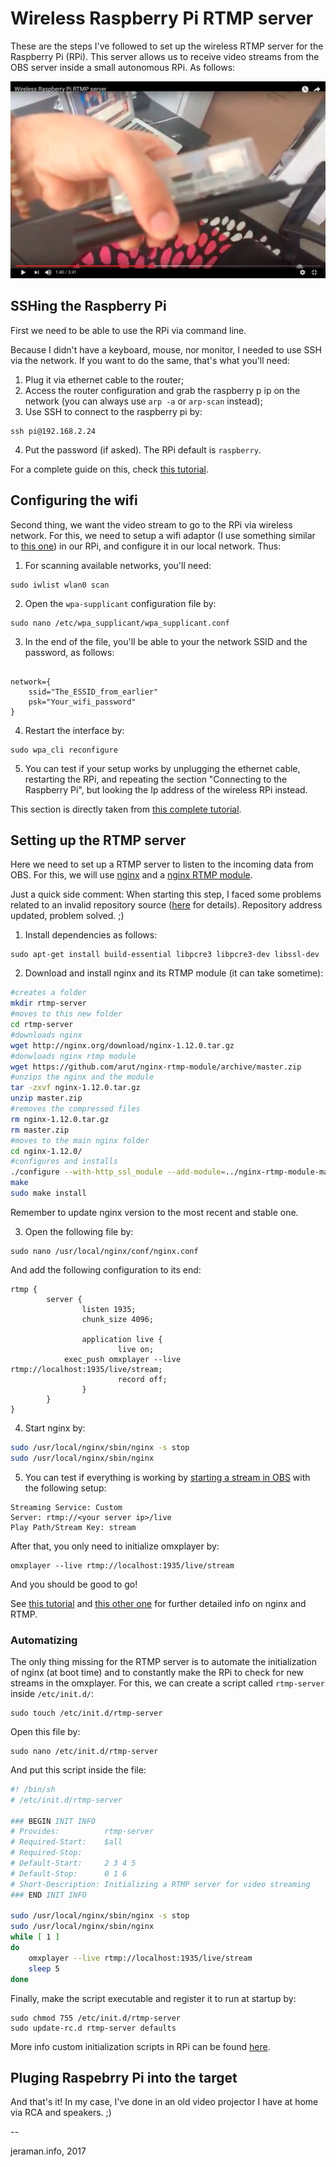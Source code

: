 # Wireless Raspberry Pi RTMP server
These are the steps I've followed to set up the wireless RTMP server for the Raspberry Pi (RPi). This server allows us to receive video streams from the OBS server inside a small autonomous RPi. As follows:

[![VIDEO1](wireless-rpi-rtmp.png)](https://www.youtube.com/watch?v=zVjokllyfbM&feature=youtu.be "VIDEO1")

## SSHing the Raspberry Pi
First we need to be able to use the RPi via command line.

Because I didn't have a keyboard, mouse, nor monitor, I needed to use SSH via the network. If you want to do the same, that's what you'll need:
1. Plug it via ethernet cable to the router;
2. Access the router configuration and grab the raspberry p ip on the network (you can always use `arp -a` or `arp-scan` instead);
3. Use SSH to connect to the raspberry pi by:
```
ssh pi@192.168.2.24
```

4. Put the password (if asked). The RPi default is `raspberry`.

For a complete guide on this, check [this tutorial](https://www.raspberrypi.org/documentation/remote-access/ssh/unix.md).

## Configuring the wifi
Second thing, we want the video stream to go to the RPi via wireless network. For this, we need to setup a wifi adaptor (I use something similar to [this one](http://www.gearbest.com/raspberry-pi/pp_413677.html?currency=CAD&vip=989008&gclid=CLf9j-O6x9MCFUm2wAodf1IEGg)) in our RPi, and configure it in our local network. Thus:

1. For scanning available networks, you'll need:
```
sudo iwlist wlan0 scan
```
2. Open the `wpa-supplicant` configuration file by:
```
sudo nano /etc/wpa_supplicant/wpa_supplicant.conf
```

3. In the end of the file, you'll be able to your the network SSID and the password, as follows:
```

network={
    ssid="The_ESSID_from_earlier"
    psk="Your_wifi_password"
}
```

4. Restart the interface by:
```
sudo wpa_cli reconfigure
```

5. You can test if your setup works by unplugging the ethernet cable, restarting the RPi, and repeating the section "Connecting to the Raspberry Pi", but looking the Ip address of the wireless RPi instead.

This section is directly taken from [this complete tutorial](https://www.raspberrypi.org/documentation/configuration/wireless/wireless-cli.md).

## Setting up the RTMP server
Here we need to set up a RTMP server to listen to the incoming data from OBS. For this, we will use [nginx](http://nginx.org/en/download.html) and a [nginx RTMP module](https://github.com/arut/nginx-rtmp-module/).

Just a quick side comment: When starting this step, I faced some problems related to an invalid repository source ([here](https://www.raspberrypi.org/forums/viewtopic.php?f=28&t=123260) for details). Repository address updated, problem solved. ;)

1. Install dependencies as follows:
```
sudo apt-get install build-essential libpcre3 libpcre3-dev libssl-dev
```

2. Download and install nginx and its RTMP module (it can take sometime):
```bash
#creates a folder
mkdir rtmp-server
#moves to this new folder
cd rtmp-server
#downloads nginx
wget http://nginx.org/download/nginx-1.12.0.tar.gz
#donwloads nginx rtmp module
wget https://github.com/arut/nginx-rtmp-module/archive/master.zip
#unzips the nginx and the module
tar -zxvf nginx-1.12.0.tar.gz
unzip master.zip
#removes the compressed files
rm nginx-1.12.0.tar.gz
rm master.zip
#moves to the main nginx folder
cd nginx-1.12.0/
#configures and installs
./configure --with-http_ssl_module --add-module=../nginx-rtmp-module-master
make
sudo make install
```

Remember to update nginx version to the most recent and stable one.

3. Open the following file by:
```
sudo nano /usr/local/nginx/conf/nginx.conf
```

And add the following configuration to its end:
```
rtmp {
        server {
                listen 1935;
                chunk_size 4096;

                application live {
                        live on;
            exec_push omxplayer --live rtmp://localhost:1935/live/stream;
                        record off;
                }
        }
}
```

4. Start nginx by:
```bash
sudo /usr/local/nginx/sbin/nginx -s stop
sudo /usr/local/nginx/sbin/nginx
```

5. You can test if everything is working by [starting a stream in OBS](https://github.com/jeraman/insertions/tree/master/osx) with the following setup:
```
Streaming Service: Custom
Server: rtmp://<your server ip>/live
Play Path/Stream Key: stream
```

After that, you only need to initialize omxplayer by:
```
omxplayer --live rtmp://localhost:1935/live/stream
```

And you should be good to go!

See [this tutorial](https://www.raspberrypi.org/forums/viewtopic.php?t=89605) and [this other one](https://obsproject.com/forum/resources/how-to-set-up-your-own-private-rtmp-server-using-nginx.50/) for further detailed info on nginx and RTMP.

### Automatizing
The only thing missing for the RTMP server is to automate the initialization of nginx (at boot time) and to constantly make the RPi to check for new streams in the omxplayer. For this, we can create a script called `rtmp-server` inside `/etc/init.d/`:
```
sudo touch /etc/init.d/rtmp-server
```

Open this file by:
```
sudo nano /etc/init.d/rtmp-server
```

And put this script inside the file:
```bash
#! /bin/sh
# /etc/init.d/rtmp-server

### BEGIN INIT INFO
# Provides:          rtmp-server
# Required-Start:    $all
# Required-Stop:     
# Default-Start:     2 3 4 5
# Default-Stop:      0 1 6
# Short-Description: Initializing a RTMP server for video streaming
### END INIT INFO

sudo /usr/local/nginx/sbin/nginx -s stop
sudo /usr/local/nginx/sbin/nginx
while [ 1 ]
do
    omxplayer --live rtmp://localhost:1935/live/stream
    sleep 5
done
```

Finally, make the script executable and register it to run at startup by:
```
sudo chmod 755 /etc/init.d/rtmp-server
sudo update-rc.d rtmp-server defaults
```

More info custom initialization scripts in RPi can be found [here](http://www.stuffaboutcode.com/2012/06/raspberry-pi-run-program-at-start-up.html).

## Pluging Raspebrry Pi into the target
And that's it! In my case, I've done in an old video projector I have at home via RCA and speakers. ;)

--

jeraman.info, 2017
